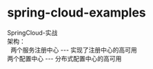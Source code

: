 # spring-cloud-examples
SpringCloud-实战  
架构：  
&nbsp;&nbsp;两个服务注册中心 --- 实现了注册中心的高可用  
    两个配置中心     --- 分布式配置中心的高可用
